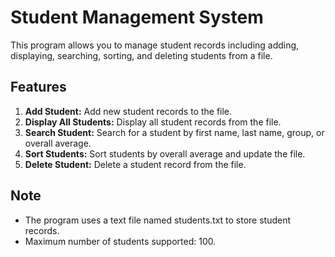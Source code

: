 # Student Management System

This program allows you to manage student records including adding, displaying, searching, sorting, and deleting students from a file.

## Features

1. **Add Student:** Add new student records to the file.
2. **Display All Students:** Display all student records from the file.
3. **Search Student:** Search for a student by first name, last name, group, or overall average.
4. **Sort Students:** Sort students by overall average and update the file.
5. **Delete Student:** Delete a student record from the file.

## Note

- The program uses a text file named students.txt to store student records.
- Maximum number of students supported: 100.